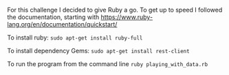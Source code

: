 For this challenge I decided to give Ruby a go. To get up to speed I followed the documentation, starting with https://www.ruby-lang.org/en/documentation/quickstart/

To install ruby:
`sudo apt-get install ruby-full`

To install dependency Gems:
`sudo apt-get install rest-client`

To run the program from the command line
`ruby playing_with_data.rb`


